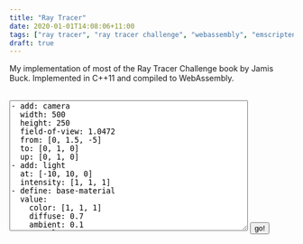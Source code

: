 ```yaml
---
title: "Ray Tracer"
date: 2020-01-01T14:08:06+11:00
tags: ["ray tracer", "ray tracer challenge", "webassembly", "emscripten"]
draft: true
---
```


My implementation of most of the Ray Tracer Challenge book by Jamis Buck. Implemented in C++11 and compiled to WebAssembly.

<!DOCTYPE HTML>
<html>
<script id="jsscript" src="/js/RayTracer.wasm.js"></script>
<body>
    <br>
	<textarea rows=15 cols=50 id="sceneTextArea">- add: camera
  width: 500
  height: 250
  field-of-view: 1.0472
  from: [0, 1.5, -5]
  to: [0, 1, 0]
  up: [0, 1, 0]
- add: light
  at: [-10, 10, 0]
  intensity: [1, 1, 1]
- define: base-material
  value:
    color: [1, 1, 1]
    diffuse: 0.7
    ambient: 0.1
    specular: 0.3
    shininess: 200
    reflective: 0.1
- define: blue-material
  extend: base-material
  value:
    color: [0.537, 0.831, 0.914]
- define: white-material
  extend: base-material
  value:
    color: [1, 1, 1]
- define: standard-transform
  value:
    - [scale, 0.5, 0.5, 0.5]
    - [translate, 1, -1, 1]
- add: sphere
  material: blue-material
  transform:
    - [rotate-y, 1]
    - [rotate-x, 1]
    - [translate, -0.5, 1, 0.5]
- add: sphere
  material: blue-material
  transform:
    - [scale, 0.5, 0.5, 0.5]
    - [translate, 1.5, 0.5, -0.5]
- add: sphere
  material: blue-material
  transform:
    - [scale, 0.33, 0.33, 0.33]
    - [translate, -1.5, 0.33, -0.75]
- add: plane
  material:
    pattern:
      type: checkers
      colors:
        - [0, 0, 0]
        - [1, 1, 1]
      transform:
        - [scale, 0.25, 0.25, 0.25]
    diffuse: 0.7
    ambient: 0.1
- add: plane
  material: 
    pattern:
      type: checkers
      colors:
        - [0, 0, 0]
        - [1, 1, 1]
      transform:
        - [scale, 0.25, 0.25, 0.25]
    diffuse: 0.7
    ambient: 0.1
  transform:
    - [rotate-x, 1.5708]
    - [translate, 0, 0, 2.5]
</textarea>
<button id="gobutton">go!</button>
<br>
<img id="outImage" />
	<script type="module">
	    import * as Magick from 'https://knicknic.github.io/wasm-imagemagick/magickApi.js';
        var button = document.getElementById("gobutton");
        var textarea = document.getElementById("sceneTextArea");
        button.addEventListener(
            "click", function() {
            Module.runRayTracer(textarea.value);
        let DoMagickCall = async function()
        {
        const outputImage = document.getElementById("outImage");
        const sourceBytes =  await Module.FS.readFile('out.ppm');
        let processedFiles = await Magick.Call([ {'name' : 'out.ppm', 'content' : sourceBytes} ], [ "convert", "out.ppm", "out.png" ]);
        const firstOutputImage = processedFiles[0];
        outputImage.src = URL.createObjectURL(firstOutputImage["blob"]);
        };
        DoMagickCall();
        });
	</script>
	</body>
</html>
